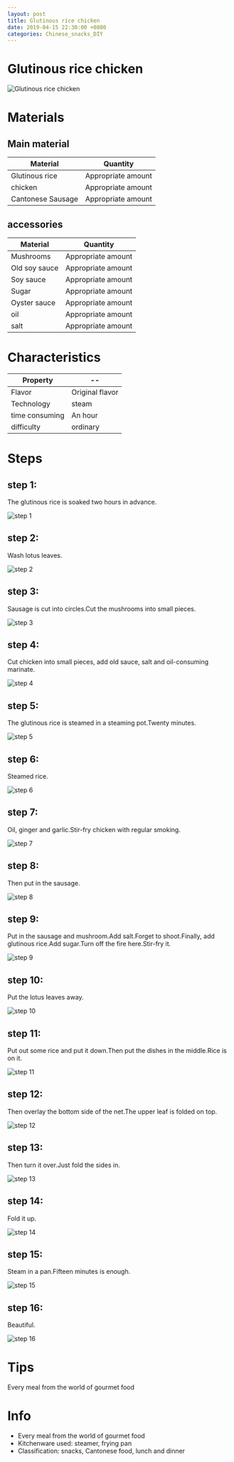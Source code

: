 ```yaml
---
layout: post
title: Glutinous rice chicken
date: 2019-04-15 22:30:00 +0800
categories: Chinese_snacks_DIY
---
```


# Glutinous rice chicken

![Glutinous rice chicken]({{site.baseurl}}/img/428222/428222.jpg)

# Materials


## Main material

Material|Quantity
--|--
Glutinous rice|Appropriate amount
chicken|Appropriate amount
Cantonese Sausage|Appropriate amount

## accessories

Material|Quantity
--|--
Mushrooms|Appropriate amount
Old soy sauce|Appropriate amount
Soy sauce|Appropriate amount
Sugar|Appropriate amount
Oyster sauce|Appropriate amount
oil|Appropriate amount
salt|Appropriate amount

# Characteristics

Property|--
--|--
Flavor|Original flavor
Technology|steam
time consuming|An hour
difficulty|ordinary

# Steps

## step 1:

The glutinous rice is soaked two hours in advance.

![step 1]({{site.baseurl}}/img/428222/1.jpg)

## step 2:

Wash lotus leaves.

![step 2]({{site.baseurl}}/img/428222/2.jpg)

## step 3:

Sausage is cut into circles.Cut the mushrooms into small pieces.

![step 3]({{site.baseurl}}/img/428222/3.jpg)

## step 4:

Cut chicken into small pieces, add old sauce, salt and oil-consuming marinate.

![step 4]({{site.baseurl}}/img/428222/4.jpg)

## step 5:

The glutinous rice is steamed in a steaming pot.Twenty minutes.

![step 5]({{site.baseurl}}/img/428222/5.jpg)

## step 6:

Steamed rice.

![step 6]({{site.baseurl}}/img/428222/6.jpg)

## step 7:

Oil, ginger and garlic.Stir-fry chicken with regular smoking.

![step 7]({{site.baseurl}}/img/428222/7.jpg)

## step 8:

Then put in the sausage.

![step 8]({{site.baseurl}}/img/428222/8.jpg)

## step 9:

Put in the sausage and mushroom.Add salt.Forget to shoot.Finally, add glutinous rice.Add sugar.Turn off the fire here.Stir-fry it.

![step 9]({{site.baseurl}}/img/428222/9.jpg)

## step 10:

Put the lotus leaves away.

![step 10]({{site.baseurl}}/img/428222/10.jpg)

## step 11:

Put out some rice and put it down.Then put the dishes in the middle.Rice is on it.

![step 11]({{site.baseurl}}/img/428222/11.jpg)

## step 12:

Then overlay the bottom side of the net.The upper leaf is folded on top.

![step 12]({{site.baseurl}}/img/428222/12.jpg)

## step 13:

Then turn it over.Just fold the sides in.

![step 13]({{site.baseurl}}/img/428222/13.jpg)

## step 14:

Fold it up.

![step 14]({{site.baseurl}}/img/428222/14.jpg)

## step 15:

Steam in a pan.Fifteen minutes is enough.

![step 15]({{site.baseurl}}/img/428222/15.jpg)

## step 16:

Beautiful.

![step 16]({{site.baseurl}}/img/428222/16.jpg)

# Tips

Every meal from the world of gourmet food

# Info

- Every meal from the world of gourmet food
- Kitchenware used: steamer, frying pan
- Classification: snacks, Cantonese food, lunch and dinner